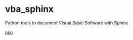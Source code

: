 # vba_sphinx
 Python tools to document Visual Basic Software with Sphinx

 [pkg](https://py-pkgs.org/welcome)

